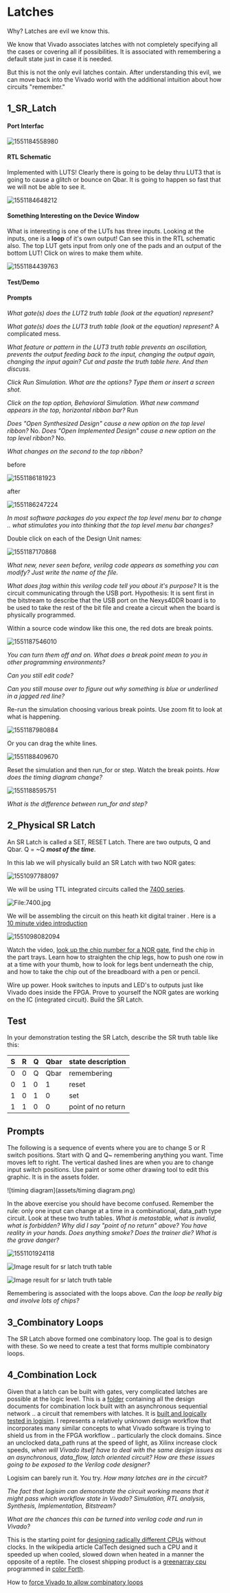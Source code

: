 # Latches
 Why? Latches are evil we know this.

We know that Vivado associates latches with not completely specifying all the cases or covering all if possibilities. It is associated with remembering a default state just in case it is needed.

But this is not the only evil latches contain. After understanding this evil, we can move back into the Vivado world with the additional intuition about  how circuits "remember."

## 1_SR_Latch

#### Port Interfac

![1551184558980](assets/1551184558980.png)

#### RTL Schematic

Implemented with LUTS! Clearly there is going to be delay thru LUT3 that is going to cause a glitch or bounce on Qbar.  It is going to happen so fast that we will not be able to see it. 

![1551184648212](assets/1551184648212.png)

#### Something Interesting on the Device Window

What is interesting is one of the LUTs has three inputs. Looking at the inputs, one is a **loop** of it's own output! Can see this in the RTL schematic also. The top LUT gets input from only one of the pads and an output of the bottom LUT! Click on wires to make them white. 

![1551184439763](assets/1551184439763.png)

#### Test/Demo

#### Prompts

*What gate(s) does the LUT2 truth table (look at the equation) represent?* 

*What gate(s) does the LUT3 truth table (look at the equation) represent?* A complicated mess. 

*What feature or pattern in the LUT3 truth table prevents an oscillation, prevents the output feeding back to the input, changing the output again, changing the input again?* *Cut and paste the truth table here.  And then discuss.* 

*Click Run Simulation. What are the options?  Type them or insert a screen shot.* 

*Click on the top option, Behavioral Simulation. What new command appears in the top, horizontal ribbon bar?* Run

*Does "Open Synthesized Design" cause a new option on the top level ribbon?* No.
*Does "Open Implemented Design" cause a new option on the top level ribbon?* No.

*What changes on the second to the top ribbon?* 

before

![1551186181923](assets/1551186181923.png)

after

![1551186247224](assets/1551186247224.png)

*In most software packages do you expect the top level menu bar to change .. what stimulates you into thinking that the top level menu bar changes?* 

Double click on each of the Design Unit names: 

![1551187170868](assets/1551187170868.png)

*What new, never seen before, verilog code appears as something you can modify? Just write the name of the file.* 

*What does jtag within this verilog code tell you about it's purpose?* It is the circuit communicating through the   USB port. Hypothesis: It is sent first in the bitstream to describe that the USB port on the Nexys4DDR board is to be used to take the rest of the bit file and create a circuit when the board is physically programmed. 

Within a source code window like this one, the red dots are break points. 

![1551187546010](assets/1551187546010.png)

*You can turn them off and on. What does a break point mean to you in other programming environments?*

*Can you still edit code?*

*Can you still mouse over to figure out why something is blue or underlined in a jagged red line?*

Re-run the simulation choosing various break points. Use zoom fit to look at what is happening.  

![1551187980884](assets/1551187980884.png)

Or you can drag the white lines.

![1551188409670](assets/1551188409670.png)

Reset the simulation and then run_for or step. Watch the break points. *How does the timing diagram change?*

![1551188595751](assets/1551188595751.png)

*What is the difference between run_for and step?*

## 2_Physical SR Latch

An SR Latch is called a SET, RESET Latch. There are two outputs,  Q and Qbar. Q = ~Q ***most of the time***. 

In this lab we will physically build an SR Latch with two NOR gates:

![1551097788097](assets/1551097788097.png)

We will be using TTL  integrated circuits called the [7400 series](https://en.wikipedia.org/wiki/7400-series_integrated_circuits).

![File:7400.jpg](assets/7400.jpg)

We will be assembling the circuit on this heath kit digital trainer . Here is a [10 minute video introduction](https://www.youtube.com/watch?v=kqK9Ay4IiP8) 

![1551098082094](assets/1551098082094.png) 



Watch the video, [look up the chip number for a NOR gate](https://en.wikipedia.org/wiki/List_of_7400-series_integrated_circuits#Larger_footprints), find the chip in the part trays. Learn how to straighten the chip legs, how to push one row in at a time with your thumb, how to look for legs bent underneath the chip, and how to take the chip out of the breadboard with a pen or pencil. 

Wire up power. Hook switches to inputs and LED's to outputs just like Vivado does inside the FPGA. Prove to yourself the NOR gates are working on the IC (integrated circuit). Build the SR Latch.  

## Test

In your demonstration testing the SR Latch, describe the SR truth table like this: 

| S    | R    | Q    | Qbar | state description  |
| ---- | ---- | ---- | ---- | ------------------ |
| 0    | 0    | Q    | Qbar | remembering        |
| 0    | 1    | 0    | 1    | reset              |
| 1    | 0    | 1    | 0    | set                |
| 1    | 1    | 0    | 0    | point of no return |

## Prompts

The following is a sequence of events where you are to change S or R switch positions. Start with Q and Q~ remembering anything you want.  Time moves left to right. The vertical dashed lines are when you are to change input switch positions. Use  paint or some other drawing tool to edit this graphic. It is in the assets folder.

 ![timing diagram](assets/timing diagram.png)

In the above exercise you should have become confused. Remember the rule: only one input can change at a time in a combinational, data_path type circuit. Look at these two truth tables. *What is metastable, what is invalid, what is forbidden? Why did I say "point of no return" above? You have reality in your hands. Does anything smoke? Does the trainer die? What is the grave danger?* 

![1551101924118](assets/1551101924118.png)

![Image result for sr latch truth table](assets/IXVZs.png)

![Image result for sr latch truth table](assets/4.jpg)

Remembering is associated with the loops above. *Can the loop be really big and involve lots of chips?*

## 3_Combinatory Loops

The SR Latch above formed one combinatory loop. The goal is to design with these. So we need to create a test that forms multiple combinatory loops. 

## 4_Combination Lock

Given that a latch can be built with gates, very complicated latches are possible at the logic level. This is a [folder](https://drive.google.com/open?id=1mmDgvehUsZptyUC1DJaS3hS-7YKicYsD) containing all the design documents for combination lock built with an asynchronous sequential network .. a circuit that remembers with latches. It is [built and logically tested in logisim](https://drive.google.com/open?id=1DUO0JLfWKmXFU6xp1Bfre7Y39bEB5K_i). I represents a relatively unknown design workflow that incorporates many similar concepts to what Vivado software is trying to shield us from in the FPGA workflow .. particularly the clock domains.  Since an unclocked data_path runs at the speed of light,  as Xilinx increase clock speeds, *when will Vivado itself have to deal with the same design issues as an asynchronous, data_flow, latch oriented circuit? How are these issues going to be exposed to the Verilog code designer?*

Logisim can barely run it. You try. *How many latches are in the circuit?* 

*The fact that logisim can demonstrate the circuit working means that it might pass which workflow state in Vivado? Simulation, RTL analysis, Synthesis, Implementation, Bitstream?*

*What are the chances this can be turned into verilog code and run in Vivado?* 

This is the starting point for [designing radically different CPUs](https://en.wikipedia.org/wiki/Asynchronous_circuit#Asynchronous_CPU) without clocks. In the wikipedia article CalTech designed such a CPU and it speeded up when cooled, slowed down when heated in a manner the  opposite of a reptile. The closest shipping product is a [greenarray cpu](http://www.greenarraychips.com/) programmed in [color Forth](https://en.wikipedia.org/wiki/ColorForth). 

How to [force Vivado to allow combinatory loops](https://forums.xilinx.com/t5/Implementation/DRC-LUTLP-1-Combinatorial-Loop-Error-bitstream-generation-failed/td-p/833650)